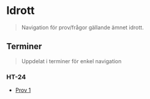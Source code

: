 # Idrott
> Navigation för prov/frågor gällande ämnet idrott.

## Terminer
> Uppdelat i terminer för enkel navigation

### HT-24
- [Prov 1](prov1ht24/readme.md)